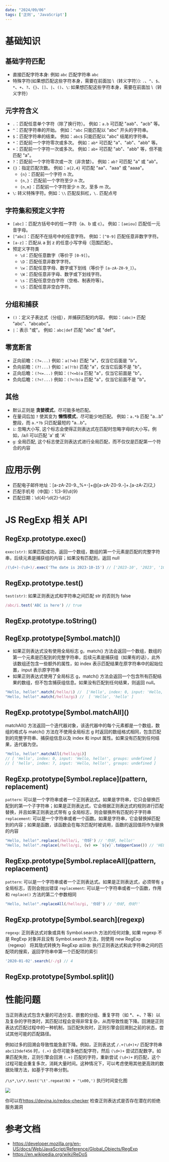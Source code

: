 ```yaml
---
date: "2024/09/06"
tags: ['正则', 'JavaScript']
---
```

# 基础知识
## 基础字符匹配

+ 直接匹配字符本身: 例如 `abc` 匹配字符串 `abc`
+ 特殊字符(如果想匹配这些字符本身，需要在前面加 \（转义字符）): `.`、`^`、`$`、`*`、`+`、`?`、`{}`、`[]`、`|`、`()`、`\`: 如果想匹配这些字符本身，需要在前面加 \（转义字符）

## 元字符含义

-   `.`：匹配任意单个字符（除了换行符）。  例如：`a.b` 可匹配 "aab"、"acb" 等。
-   `^`：匹配字符串的开始。  例如：`^abc` 只能匹配以 "abc" 开头的字符串。
-   `$`：匹配字符串的结束。  例如：`abc$` 只能匹配以 "abc" 结尾的字符串。
-   `*`：匹配前一个字符零次或多次。  例如：`ab*` 可匹配 "a"、"ab"、"abb" 等。
-   `+`：匹配前一个字符一次或多次。  例如：`ab+` 可匹配 "ab"、"abb" 等，但不能匹配 "a"。
-   `?`：匹配前一个字符零次或一次（非贪婪）。  例如：`ab?` 可匹配 "a" 或 "ab"。
-   `{}`：指定匹配次数。  例如：`a{2,4}` 可匹配 "aa"、"aaa" 或 "aaaa"。
    -   `{n}`：匹配前一个字符 n 次。
    -   `{n,}`：匹配前一个字符至少 n 次。
    -   `{n,m}`：匹配前一个字符至少 n 次，至多 m 次。  
-   `\`: 转义特殊字符。例如：`\\` 匹配反斜杠，`\.` 匹配点号

## 字符集和预定义字符
-   `[abc]`：匹配方括号中的任一字符（a、b 或 c）。  例如：`[aeiou]` 匹配任一元音字母。
-   `[^abc]`：匹配不在括号中的任意字符。  例如：`[^0-9]` 匹配任意非数字字符。
-   `[a-z]`：匹配从 a 到 z 的任意小写字母（范围匹配）。
- 预定义字符类
  -   `\d`：匹配任意数字（等价于 `[0-9]`）。
  -   `\D`：匹配任意非数字字符。
  -   `\w`：匹配任意字母、数字或下划线（等价于 `[a-zA-Z0-9_]`）。
  -   `\W`：匹配任意非字母、数字或下划线字符。
  -   `\s`：匹配任意空白字符（空格、制表符等）。
  -   `\S`：匹配任意非空白字符。

## 分组和捕获
-   `()`：定义子表达式（分组），并捕获匹配的内容。  例如：`(abc)+` 匹配 "abc"、"abcabc"。
-   `|`：表示 "或"。  例如：`abc|def` 匹配 "abc" 或 "def"。

## 零宽断言
-   正向前瞻：`(?=...)`  例如：`a(?=b)` 匹配 "a"，仅当它后面是 "b"。
-   负向前瞻：`(?!...)`  例如：`a(?!b)` 匹配 "a"，仅当它后面不是 "b"。
-   正向后瞻：`(?<=...)` 例如：`(?<=b)a` 匹配 "a"，仅当它前面是 "b"。
-   负向后瞻：`(?<!...)` 例如：`(?<!b)a` 匹配 "a"，仅当它前面不是 "b"。

##  其他
-   默认正则是 **贪婪模式**，尽可能多地匹配。
-   在量词后加 `?` 使其变为 **懒惰模式**，尽可能少地匹配。  例如：`a.*b` 匹配 "a...b" 整段，而 `a.*?b` 只匹配最短的 "a...b"。
-   `i`: 忽略大小写, 这个标志会使得正则表达式在匹配时忽略字母的大小写。例如，/a/i 可以匹配 'a' 或 'A'
-   `g`: 全局匹配, 这个标志使正则表达式进行全局匹配，而不仅仅是匹配第一个符合的内容

# 应用示例

+ 匹配电子邮件地址：[a-zA-Z0-9._%+-]+@[a-zA-Z0-9.-]+\.[a-zA-Z]{2,}
+ 匹配手机号（中国）：1[3-9]\d{9}
+ 匹配日期：\d{4}-\d{2}-\d{2}

# JS RegExp 相关 API
## RegExp.prototype.exec()
`exec(str)`: 如果匹配成功，返回一个数组，数组的第一个元素是匹配的完整字符串，后续元素是捕获组的内容；如果没有匹配到，返回 null
```js
/(\d+)-(\d+)/.exec('The date is 2023-10-15') // ['2023-10', '2023', '10', index: 12, input: 'The date is 2023-10-15', groups: undefined]
```

## RegExp.prototype.test()
`test(str)`: 如果正则表达式和字符串之间匹配 str 的否则为 false

```js
/abc/i.test('ABC is here') // true
```
## RegExp.prototype.toString()
## RegExp.prototype\[Symbol.match\]()
+ 如果正则表达式没有使用全局标志 g，match() 方法会返回一个数组，数组的第一个元素是匹配到的完整字符串，后续元素是捕获组（如果有的话），此外该数组还包含一些额外的属性，如 index 表示匹配结果在原字符串中的起始位置，input 表示原字符串
+ 如果正则表达式使用了全局标志 g，match() 方法会返回一个包含所有匹配结果的数组，但不包含捕获组信息。如果没有匹配到任何结果，则返回 null。

```js
"Hello, hello!".match(/hello/i) //  ['Hello', index: 0, input: 'Hello, hello!', groups: undefined ]
"Hello, hello!".match(/hello/gi) //  [ 'Hello', 'hello' ]
```
## RegExp.prototype\[Symbol.matchAll\]()
matchAll() 方法返回一个迭代器对象，该迭代器中的每个元素都是一个数组，数组的格式与 match() 方法在不使用全局标志 g 时返回的数组格式相同，包含匹配到的完整字符串、捕获组信息以及 index 和 input 属性。如果没有匹配到任何结果，迭代器为空。
```js
"Hello, hello!".matchAll(/hello/gi)]
// [ 'Hello', index: 0, input: 'Hello, hello!', groups: undefined ]
// [ 'hello', index: 7, input: 'Hello, hello!', groups: undefined ]
```
## RegExp.prototype\[Symbol.replace\](pattern, replacement)
`pattern`: 可以是一个字符串或者一个正则表达式。如果是字符串，它只会替换匹配到的第一个子字符串；如果是正则表达式，它会根据正则表达式的规则进行匹配替换，并且如果正则表达式带有 g 全局标志，则会替换所有匹配的子字符串
`replacement`: 可以是一个字符串或者一个函数。如果是字符串，它会替换掉匹配到的内容；如果是函数，该函数会在每次匹配时被调用，函数的返回值将作为替换的内容

```js
"Hello, hello!".replace(/hello/i, '你好') // '你好, hello!'
"Hello, hello!".replace(/hello/gi, (v) => `${v}`.toUpperCase()) // 'HELLO, HELLO!'
```
## RegExp.prototype\[Symbol.replaceAll\](pattern, replacement)
`pattern`: 可以是一个字符串或者一个正则表达式。如果是正则表达式，必须带有 `g` 全局标志，否则会抛出错误
`replacement`: 可以是一个字符串或者一个函数，作用和 `replace()` 方法的第二个参数相同

```js
"Hello, hello!".replaceAll(/hello/gi, '你好') // '你好, 你好!'
```
## RegExp.prototype\[Symbol.search\](regexp)
`regexp`: 正则表达式对象或具有 Symbol.search 方法的任何对象, 如果 regexp 不是 RegExp 对象并且没有 Symbol.search 方法，则使用 new RegExp（regexp） 将其隐式转换为 RegExp
`返回值`: 执行正则表达式和此字符串之间的匹配项的搜索，返回字符串中第一个匹配项的索引
```js
'2020-01-02'.search(/-/g) // 4
```
## RegExp.prototype\[Symbol.split\]()

# 性能问题
当正则表达式包含大量的可选分支、嵌套的分组、重复字符（如 *、+、? 等）以及复杂的字符类时，其匹配过程会变得非常复杂，从而导致性能下降。回溯是正则表达式匹配过程中的一种机制，当匹配失败时，正则引擎会回溯到之前的状态，尝试其他可能的匹配路径。  

例如过多的回溯会导致性能急剧下降。例如，正则表达式 `/.+(\d+)+/` 匹配字符串 `abc123def456` 时，`(.+)` 会尽可能多地匹配字符，然后 `(\d+)+` 尝试匹配数字。如果匹配失败，正则引擎会回溯 `(.+)` 匹配的字符，重新尝试 `(\d+)+` 的匹配，这个过程可能会重复多次，消耗大量时间。这种情况下，可以考虑使用其他更高效的数据处理方法，如基于字符串分割。


`/\s*,\s*/.test('\t'.repeat(N) + '\x00,')` 执行时间变化图


![](https://r2.ckvv.net/6e280ffae09f546898d2fad7d24319580b751a55791359d376be52c317405108.png)

你可以在<https://devina.io/redos-checker> 检查正则表达式是否存在潜在的拒绝服务漏洞


# 参考文档
+ https://developer.mozilla.org/en-US/docs/Web/JavaScript/Reference/Global_Objects/RegExp
+ https://en.wikipedia.org/wiki/ReDoS